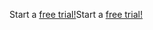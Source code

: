 <span data-ttu-id="dfa99-101">Start a [free trial!](https://go.microsoft.com/fwlink/?linkid=847861)</span><span class="sxs-lookup"><span data-stu-id="dfa99-101">Start a [free trial!](https://go.microsoft.com/fwlink/?linkid=847861)</span></span>